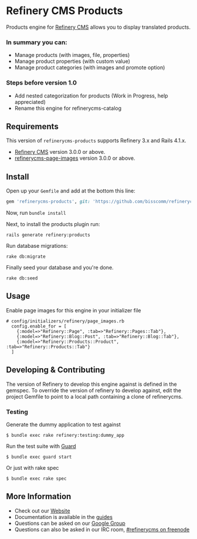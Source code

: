 # Refinery CMS Products

Products engine for [Refinery CMS](http://refinerycms.com) allows you to display translated products.

### In summary you can:
* Manage products (with images, file, properties)
* Manage product properties (with custom value)
* Manage product categories (with images and promote option)

### Steps before version 1.0 ###
* Add nested categorization for products (Work in Progress, help appreciated)
* Rename this engine for refinerycms-catalog

## Requirements

This version of `refinerycms-products` supports Refinery 3.x and Rails 4.1.x.

* [Refinery CMS](http://refinerycms.com) version 3.0.0 or above.
* [refinerycms-page-images](https://github.com/refinery/refinerycms-page-images) version 3.0.0 or above.

## Install

Open up your ``Gemfile`` and add at the bottom this line:

```ruby
gem 'refinerycms-products', git: 'https://github.com/bisscomm/refinerycms-products', branch: 'master'
```

Now, run ``bundle install``

Next, to install the products plugin run:

    rails generate refinery:products

Run database migrations:

    rake db:migrate

Finally seed your database and you're done.

    rake db:seed

## Usage

Enable page images for this engine in your initializer file

```
# config/initializers/refinery/page_images.rb
  config.enable_for = [
    {:model=>"Refinery::Page", :tab=>"Refinery::Pages::Tab"},
    {:model=>"Refinery::Blog::Post", :tab=>"Refinery::Blog::Tab"},
    {:model=>"Refinery::Products::Product", :tab=>"Refinery::Products::Tab"}
  ]
```

## Developing & Contributing

The version of Refinery to develop this engine against is defined in the gemspec. To override the version of refinery to develop against, edit the project Gemfile to point to a local path containing a clone of refinerycms.

### Testing

Generate the dummy application to test against

    $ bundle exec rake refinery:testing:dummy_app

Run the test suite with [Guard](https://github.com/guard/guard)

    $ bundle exec guard start

Or just with rake spec

    $ bundle exec rake spec


## More Information
* Check out our [Website](http://refinerycms.com/)
* Documentation is available in the [guides](http://refinerycms.com/guides)
* Questions can be asked on our [Google Group](http://group.refinerycms.org)
* Questions can also be asked in our IRC room, [#refinerycms on freenode](irc://irc.freenode.net/refinerycms)
